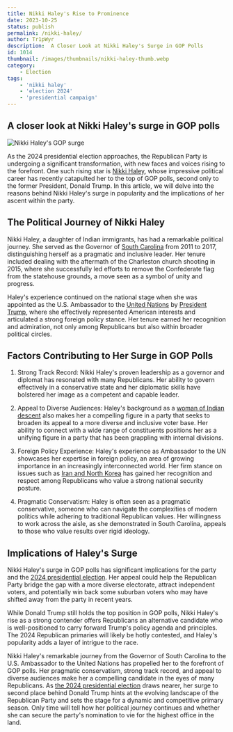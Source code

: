```yaml
---
title: Nikki Haley's Rise to Prominence
date: 2023-10-25
status: publish
permalink: /nikki-haley/
author: Tr1pWyr
description:  A Closer Look at Nikki Haley's Surge in GOP Polls
id: 1014
thumbnail: /images/thumbnails/nikki-haley-thumb.webp
category:
    - Election
tags:
    - 'nikki haley'
    - 'election 2024'
    - 'presidential campaign'
---
```


## A closer look at Nikki Haley's surge in GOP polls

![Nikki Haley's GOP surge](/images/nikki-haley.webp)

As the 2024 presidential election approaches, the Republican Party is undergoing a significant transformation, with new faces and voices rising to the forefront. One such rising star is [Nikki Haley](https://wlog.app/posts/nikki-haley-gop-contender.html), whose impressive political career has recently catapulted her to the top of GOP polls, second only to the former President, Donald Trump. In this article, we will delve into the reasons behind Nikki Haley's surge in popularity and the implications of her ascent within the party.

## The Political Journey of Nikki Haley

Nikki Haley, a daughter of Indian immigrants, has had a remarkable political journey. She served as the Governor of [South Carolina](https://southcarolinaparks.com/) from 2011 to 2017, distinguishing herself as a pragmatic and inclusive leader. Her tenure included dealing with the aftermath of the Charleston church shooting in 2015, where she successfully led efforts to remove the Confederate flag from the statehouse grounds, a move seen as a symbol of unity and progress.

Haley's experience continued on the national stage when she was appointed as the U.S. Ambassador to the [United Nations](https://www.un.org/en/) by [President Trump](https://2024.wtf/posts/TrumpsRenomination.html), where she effectively represented American interests and articulated a strong foreign policy stance. Her tenure earned her recognition and admiration, not only among Republicans but also within broader political circles.

## Factors Contributing to Her Surge in GOP Polls

1. Strong Track Record:
Nikki Haley's proven leadership as a governor and diplomat has resonated with many Republicans. Her ability to govern effectively in a conservative state and her diplomatic skills have bolstered her image as a competent and capable leader.

2. Appeal to Diverse Audiences:
Haley's background as a [woman of Indian descent](https://abcnews.go.com/Politics/nikki-haleys-south-asian-heritage-historic-part-presidential/story?id=97013821) also makes her a compelling figure in a party that seeks to broaden its appeal to a more diverse and inclusive voter base. Her ability to connect with a wide range of constituents positions her as a unifying figure in a party that has been grappling with internal divisions.

3. Foreign Policy Experience:
Haley's experience as Ambassador to the UN showcases her expertise in foreign policy, an area of growing importance in an increasingly interconnected world. Her firm stance on issues such as [Iran and North Korea](https://en.wikipedia.org/wiki/Iran%E2%80%93North_Korea_relations) has gained her recognition and respect among Republicans who value a strong national security posture.

4. Pragmatic Conservatism:
Haley is often seen as a pragmatic conservative, someone who can navigate the complexities of modern politics while adhering to traditional Republican values. Her willingness to work across the aisle, as she demonstrated in South Carolina, appeals to those who value results over rigid ideology.

## Implications of Haley's Surge

Nikki Haley's surge in GOP polls has significant implications for the party and the [2024 presidential election](https://2024.wtf/posts/FearAndLoathing2024.html). Her appeal could help the Republican Party bridge the gap with a more diverse electorate, attract independent voters, and potentially win back some suburban voters who may have shifted away from the party in recent years.

While Donald Trump still holds the top position in GOP polls, Nikki Haley's rise as a strong contender offers Republicans an alternative candidate who is well-positioned to carry forward Trump's policy agenda and principles. The 2024 Republican primaries will likely be hotly contested, and Haley's popularity adds a layer of intrigue to the race.

Nikki Haley's remarkable journey from the Governor of South Carolina to the U.S. Ambassador to the United Nations has propelled her to the forefront of GOP polls. Her pragmatic conservatism, strong track record, and appeal to diverse audiences make her a compelling candidate in the eyes of many Republicans. As [the 2024 presidential election](https://en.wikipedia.org/wiki/2024_United_States_presidential_election) draws nearer, her surge to second place behind Donald Trump hints at the evolving landscape of the Republican Party and sets the stage for a dynamic and competitive primary season. Only time will tell how her political journey continues and whether she can secure the party's nomination to vie for the highest office in the land.